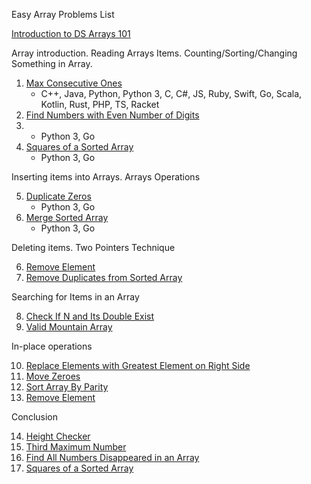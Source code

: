 Easy Array Problems List

[Introduction to DS Arrays 101](https://leetcode.com/explore/learn/card/fun-with-arrays/) 

Array introduction. Reading Arrays Items. Counting/Sorting/Changing Something in Array.

1) [Max Consecutive Ones](https://leetcode.com/problems/max-consecutive-ones/) 
    * C++, Java, Python, Python 3, C, C#, JS, Ruby, Swift, Go, Scala, Kotlin, Rust, PHP, TS, Racket
2) [Find Numbers with Even Number of Digits](https://leetcode.com/problems/find-numbers-with-even-number-of-digits/)
3)  * Python 3, Go 
4) [Squares of a Sorted Array](https://leetcode.com/problems/squares-of-a-sorted-array/) 
    * Python 3, Go

Inserting items into Arrays. Arrays Operations

5) [Duplicate Zeros](https://leetcode.com/problems/duplicate-zeros/)
    * Python 3, Go   
6) [Merge Sorted Array](https://leetcode.com/problems/merge-sorted-array/) 
    * Python 3, Go  

Deleting items. Two Pointers Technique

6) [Remove Element](https://leetcode.com/problems/remove-element/) 
7) [Remove Duplicates from Sorted Array](https://leetcode.com/problems/remove-duplicates-from-sorted-array/) 

Searching for Items in an Array

8) [Check If N and Its Double Exist](https://leetcode.com/problems/check-if-n-and-its-double-exist/) 
9) [Valid Mountain Array](https://leetcode.com/problems/valid-mountain-array/) 

In-place operations

10) [Replace Elements with Greatest Element on Right Side](https://leetcode.com/problems/replace-elements-with-greatest-element-on-right-side/) 
11) [Move Zeroes](https://leetcode.com/problems/move-zeroes/) 
12) [Sort Array By Parity](https://leetcode.com/problems/sort-array-by-parity/) 
13) [Remove Element](https://leetcode.com/problems/remove-element/) 

Conclusion

14) [Height Checker](https://leetcode.com/problems/height-checker/) 
15) [Third Maximum Number](https://leetcode.com/problems/third-maximum-number/) 
16) [Find All Numbers Disappeared in an Array](https://leetcode.com/problems/find-all-numbers-disappeared-in-an-array/) 
14) [Squares of a Sorted Array](https://leetcode.com/problems/squares-of-a-sorted-array/) 
